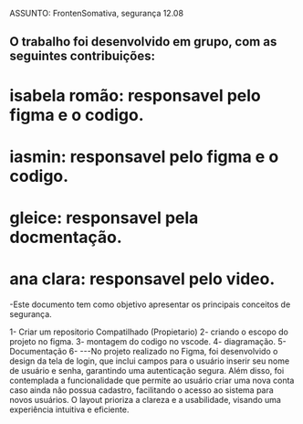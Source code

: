 ASSUNTO: FrontenSomativa, segurança 12.08

## O trabalho foi desenvolvido em grupo, com as seguintes contribuições:

# isabela romão: responsavel pelo figma e o codigo.
# iasmin: responsavel pelo figma e o codigo.
# gleice: responsavel pela docmentação.
# ana clara: responsavel pelo video.

-Este documento tem como objetivo apresentar os principais conceitos de segurança.

1- Criar um repositorio Compatilhado (Propietario)
2- criando o escopo do projeto no figma. 
3- montagem do codigo no vscode.
4- diagramação.
5- Documentação
6- 
---No projeto realizado no Figma, foi desenvolvido o design da tela de login, que inclui campos para o usuário inserir seu nome de usuário e senha, garantindo uma autenticação segura. Além disso, foi contemplada a funcionalidade que permite ao usuário criar uma nova conta caso ainda não possua cadastro, facilitando o acesso ao sistema para novos usuários. O layout prioriza a clareza e a usabilidade, visando uma experiência intuitiva e eficiente.
